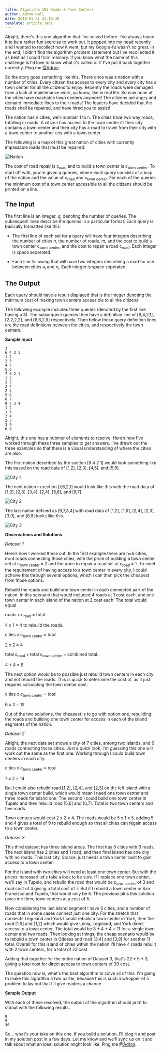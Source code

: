 ```yaml
---
title: Algorithm 101 Roads & Town Centers
author: Adron Hall
date: 2018-01-31 21:19:38
template: article.jade
---
```

Alright, there's this one algorithm that I've solved before. I've always found it to be a rather fun exercise to work out. It popped into my head recently and I wanted to recollect how it went, but my Google-fu wasn't so great. In the end, I didn't find the algorithm problem statement but I've recollected it as best as I could from memory. If you know what the name of this challenge is I'd love to know what it's called or if I've put it back together correctly. Ping me [@Adron](https://twitter.com/Adron).

So the story goes something like this. There once was a nation with a number of cities. Every citizen has access to every city and every city has a town center for all the citizens to enjoy. Recently the roads were damaged from a lack of maintenance work, ya know, like in real life. So now none of the cities have reachable town centers anymore! The citizens are angry and demand immediate fixes to their roads! The leaders have decided that the roads shall be repaired, and have hired you to assist!

The nation has n cities, we'll number 1 to n. The cities have two way roads, totalling m roads. A citizen has access to the town center if: their city contains a town center and their city has a road to travel from their city with a town center to another city with a town center.

The following is a map of this great nation of cities with currently impassable roads that must be repaired.

![Nation](nation.png)

<span class="more"></span>

The cost of road repair is c<sub>road</sub> and to build a town center is c<sub>town center</sub>. To start off with, you're given q queries, where each query consists of a map of the nation and the value of c<sub>road</sub> and c<sub>town center</sub>. For each of the queries the minimum cost of a town center accessible to all the citizens should be printed on a line.

## The Input

The first line is an integer, *q*, denoting the number of queries. The subsequent lines describe the queries in a particular format. Each query is basically formatted like this:

* The first line of each set for a query will have four integers describing the number of cities *n*, the number of roads, *m*, and the cost to build a town center c<sub>town center</sub>, and the cost to repair a road c<sub>road</sub>. Each integer is space seperated.

* Each line following that will have two integers describing a road for use between cities *u<sub>i</sub>* and *v<sub>i</sub>*. Each integer is space seperated.

## The Output

Each query should have a result displayed that is the integer denoting the minimum cost of making town centers accessible to all the citizens.

The following example includes three queries (denoted by the first line having a 3). The subsequent queries then have a definition line of [6,4,2,1], [2,2,2,2], and [6,6,2,5] respectively. Then below those query definition lines are the road definitions between the cities, and respectively the town centers.

**Sample Input**

```
3
6 4 2 1
1 2
2 3
4 5
5 6
7 6 2 1
1 2
2 3
3 4
2 4
5 6
6 7
9 7 3 4
1 2
1 5
2 4
2 3
3 9
6 8
```

Alright, this one has a nubmer of elements to resolve. Here’s how I’ve worked through these three samples to get answers. I’ve drawn out the three examples so that there is a visual understanding of where the cities are also.

The first nation described by the section [6 4 2 1] would look something like this based on the road data of [1,2], [2,3], [4,5], and [5,6].

![City 1](cities-1.png)

The next nation in section [7,6,2,1] would look like this with the road data of [1,2], [2,3], [3,4], [2,4], [5,6], and [6,7].

![City 2](cities-2.png)

The last nation defined as [9,7,3,4] with road data of [1,2], [1,5], [2,4], [2,3], [3,9], and [6,8] looks like this.

![City 3](cities-3.png)

**Observations and Solutions**

*Dataset 1*

Here’s how I worked these out. In the first example there are n=6 cities, m=4 roads connecting those cities, with the price of building a town center set at c<sub>town center</sub> = 2 and the price to repair a road set at c<sub>road</sub> = 1. To meet the requirement of having access to a town center in every city, I could acheive this through several options, which I can then pick the cheapest from those options.

Rebuild the roads and build one town center in each connected part of the nation. In this scenario that would included 4 roads at 1 cost each, and one town center in each island of the nation at 2 cost each. The total would equal

roads x c<sub>road</sub> = total

4 x 1 = 4 to rebuild the roads.

cities x c<sub>town center</sub> = total

2 x 2 = 4

total c<sub>road</sub> + total c<sub>town center</sub> = combined total.

4 + 4 = 8

The next option would be to possible just rebuild town centers in each city and not rebuild the roads. This is quick to determine the cost of, as it just requires calculating the town center cost.

cities x c<sub>town center</sub> = total

6 x 2 = 12

Out of the two solutions, the cheapest is to go with option one, rebuilding the roads and building one town center for access in each of the island segments of the nation.

*Dataset 2*

Alright, the next data set shows a city of 7 cities, among two islands, and 6 roads connecting those cities. Just a quick look, I'm guessing this one will work out the same as the first one. Working through I could build town centers in each city.

cities x c<sub>town center</sub> = total

7 x 2 = 14

But I could also rebuild road [1,2], [2,4], and [2,3] on the left island with a single town center build, which would mean I need one town center and three roads for island one. The second I could build one town center in Tupelo and then rebuild road [5,6] and [6,7]. Total is two town centers and five roads.

Town centers would cost 2 x 2 = 4. The roads would be 5 x 1 = 5, adding 5 and 4 gives a total of 9 to rebuild enough so that all cities can regain access to a town center.

*Dataset 3*

This third dataset has three island areas. The first has 6 cities with 6 roads. The next island has 2 cities and 1 road, and then final island has one city with no roads. This last city, Solace, just needs a town center built to gain access to a town center.

For the island with two cities will need at least one town center. But with the prices increased let's take a look to be sure. If I replace one town center, we'll say in Tupelo, and rebuild the road that would be c<sub>town center</sub> of 3 and road cost of 4 giving a total cost of 7. But if I rebuild a town center in San Francisco and Tupelo, that would only be 6. The previous plus this solution gives me three town centers at a cost of 5.

Now considering the last island segment I have 6 cities, and a number of roads that in some cases connect just one city. For the stretch that connects Legoland and York I could rebuild a town center in York, then the road [1,5] and [1,2] which would give Lenia, Legoland, and York direct access to a town center. The total would be 3 + 4 + 4 = 11 for a single town center and two roads. Then looking at things, the cheap scenario would be to rebuild a town center in Odessa and road [3,4] and [3,9] for another 11 total. Overall for this island of cities within the nation I'll have 4 roads rebuilt with 2 town centers, for a total of 22 cost.

Adding that together for the entire nation of Dataset 3, that's 22 + 5 + 3, giving a total cost for direct access to town centers of 30 cost.

The question now is, what's the best algorithm to solve all of this. I'm going to make this algorithm a two parter, because this is such a whopper of a problem to lay out that I'll give readers a chance 

**Sample Output**

With each of these resolved, the output of the algorithm should print to stdout with the following results.

```
8
9
30
```

So... what's your take on this one. If you build a solution, I'll blog it and post in my solution post in a few days. Let me know and we'll sync up on it and talk about what an ideal solution might look like. Ping me [@Adron](https://twitter.com/Adron).